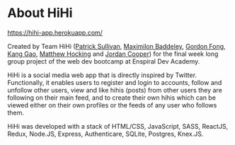# About HiHi

https://hihi-app.herokuapp.com/

Created by Team HiHi ([Patrick Sullivan](https://github.com/patrick-j-sulley), [Maximilon Baddeley](https://github.com/Maximilon), [Gordon Fong](https://github.com/gordon-fong), [Kang Gao](https://github.com/gawk2333), [Matthew Hocking](https://github.com/Matthew-Hocking) and [Jordan Cooper](https://github.com/Jordy1311))  for the final week long group project of the web dev bootcamp at Enspiral Dev Academy.

HiHi is a social media web app that is directly inspired by Twitter. Functionally, it enables users to register and login to accounts, follow and unfollow other users, view and like hihis (posts) from other users they are following on their main feed, and to create their own hihis which can be viewed either on their own profiles or the feeds of any user who follows them.

HiHi was developed with a stack of HTML/CSS, JavaScript, SASS, ReactJS, Redux, Node.JS, Express, Authenticare, SQLite, Postgres, Knex.JS.

